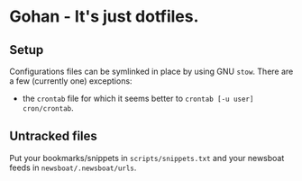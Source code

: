 # Gohan - It's just dotfiles.

## Setup
Configurations files can be symlinked in place by using GNU `stow`.
There are a few (currently one) exceptions:
- the `crontab` file for which it seems better to `crontab [-u user] cron/crontab`.

## Untracked files
Put your bookmarks/snippets in `scripts/snippets.txt` and your newsboat feeds in `newsboat/.newsboat/urls`.
